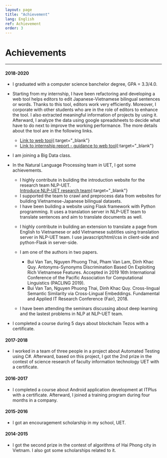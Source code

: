 ```yaml
---
layout: page
title: "Achievement"
lang: English
ref: Achievement
order: 3
---
```

# Achievements
---

#### 2018-2020
* I graduated with a computer science banchelor degree, GPA = 3.3/4.0.
* Starting from my internship, I have been refactoring and developing a web tool helps editors to edit Japanese-Vietnamese bilingual sentences or words. Thanks to this tool, editors work very efficiently. Moreover, I corporate with other students who are in the role of editors to enhance the tool. I also extracted meaningful information of projects by using it. Afterward, I analyze the data using google spreadsheets to decide what have to do next to improve the working performance. The more details about the tool are in the following links. 
    * [Link to web tool](http://ngulieu.dichmay.vn:8888/){:target="_blank"} 
    * [Link to internship report - guidance to web tool](https://drive.google.com/file/d/1pcfHZEsMSg7HKkSC_BkELBJZeas5uZoi/view?usp=sharing){:target="_blank"}

* I am joining a Big Data class.
* In the Natural Language Processing team in UET, I got some achievements. 
    * I highly contribute in building the introduction website for the research team NLP-UET.  
      [Introduce NLP-UET research team](https://uetnlp.github.io/en/Introduction/){:target="_blank"} 
    * I supported the team to crawl and preprocess data from websites for building Vietnamese-Japanese bilingual datasets.
    * I have been building a website using Flask framework with Python programming. It uses a translation server in NLP-UET team to translate sentences and aim to translate documents as well. 
    <!-- [Link app](https://nmtuet.ddnsfree.com/login_interface/){:target="_blank"} -->
    <!-- [Link guidances](https://nmtuet.ddnsfree.com/login_interface/){:target="_blank"} -->
    * I highly contribute in building an extension to translate a page from English to Vietnamese or add Vietnamese subtitles using translation server in NLP-UET team. I use javascript/html/css in client-side and python-Flask in server-side. 
    * I am one of the authors in two papers. 
        * Bui Van Tan, Nguyen Phuong Thai, Pham Van Lam, Dinh Khac Quy. Antonyms-Synonyms Discrimination Based On Exploiting Rich Vietnamese Features. Accepted in 2019 16th International Conference of the Pacific Association for Computational Linguistics (PACLING 2019). 
        * Bui Van Tan, Nguyen Phuong Thai, Dinh Khac Quy. Cross-lingual Semantic
        Similarity via Cross-Lingual Embeddings. Fundamental and Applied IT Research
        Conference (Fair), 2018.  
        
    * I have been attending the seminars discussing about deep learning and the lastest problems in NLP at NLP-UET team.
* I completed a course during 5 days about blockchain Tezos with a certificate.
 
#### 2017-2018
* I worked in a team of three people in a project about Automated Testing using C#. Afterward, based on this project, I got the 2nd prize in the contest of science research of faculty information technology UET with a certificate.

#### 2016-2017
* I completed a course about Android application development at ITPlus with a certificate. Afterward, I joined a training program during four months in a company.

#### 2015-2016
* I got an encouragement scholarship in my school, UET.

#### 2014-2015
* I got the second prize in the contest of algorithms of Hai Phong city in Vietnam. I also got some scholarships related to it.









